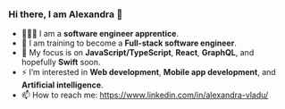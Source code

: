 ### Hi there, I am Alexandra 👋

                                           

- 🧚🏼‍♀️ I am a **software engineer apprentice**.
- 🦄 I am training to become a **Full-stack software engineer**.
- 🦋 My focus is on **JavaScript/TypeScript**, **React**, **GraphQL**, and hopefully **Swift** soon.
- ⚡️ I’m interested in **Web development**, **Mobile app development**, and **Artificial intelligence**.
- 📫 How to reach me: https://www.linkedin.com/in/alexandra-vladu/


